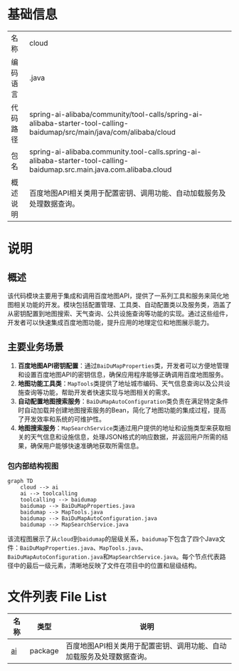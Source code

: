 # 基础信息

|      |      |
|------|------|
| 名称 | cloud |
| 编码语言 | .java |
| 代码路径 | spring-ai-alibaba/community/tool-calls/spring-ai-alibaba-starter-tool-calling-baidumap/src/main/java/com/alibaba/cloud |
| 包名 | spring-ai-alibaba.community.tool-calls.spring-ai-alibaba-starter-tool-calling-baidumap.src.main.java.com.alibaba.cloud |
| 概述说明 | 百度地图API相关类用于配置密钥、调用功能、自动加载服务及处理数据查询。 |

# 说明

## 概述
该代码模块主要用于集成和调用百度地图API，提供了一系列工具和服务来简化地图相关功能的开发。模块包括配置管理、工具类、自动配置类以及服务类，涵盖了从密钥配置到地图搜索、天气查询、公共设施查询等功能的实现。通过这些组件，开发者可以快速集成百度地图功能，提升应用的地理定位和地图展示能力。

## 主要业务场景
1. **百度地图API密钥配置**：通过`BaiDuMapProperties`类，开发者可以方便地管理和设置百度地图API的密钥信息，确保应用程序能够正确调用百度地图服务。
2. **地图功能工具类**：`MapTools`类提供了地址城市编码、天气信息查询以及公共设施查询等功能，帮助开发者快速实现与地图相关的需求。
3. **自动配置地图搜索服务**：`BaiDuMapAutoConfiguration`类负责在满足特定条件时自动加载并创建地图搜索服务的Bean，简化了地图功能的集成过程，提高了开发效率和系统的可维护性。
4. **地图搜索服务**：`MapSearchService`类通过用户提供的地址和设施类型来获取相关的天气信息和设施信息，处理JSON格式的响应数据，并返回用户所需的结果，确保用户能够快速准确地获取所需信息。


### 包内部结构视图

```mermaid
graph TD
    cloud --> ai
    ai --> toolcalling
    toolcalling --> baidumap
    baidumap --> BaiDuMapProperties.java
    baidumap --> MapTools.java
    baidumap --> BaiDuMapAutoConfiguration.java
    baidumap --> MapSearchService.java
```

该流程图展示了从`cloud`到`baidumap`的层级关系，`baidumap`下包含了四个Java文件：`BaiDuMapProperties.java`、`MapTools.java`、`BaiDuMapAutoConfiguration.java`和`MapSearchService.java`。每个节点代表路径中的最后一级元素，清晰地反映了文件在项目中的位置和层级结构。

# 文件列表 File List

| 名称   | 类型  | 说明 |
|-------|------|-------------|
| [ai](ai/_module.md) | package | 百度地图API相关类用于配置密钥、调用功能、自动加载服务及处理数据查询。 |


